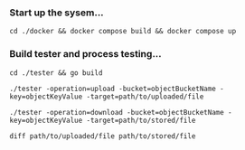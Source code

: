 ### Start up the sysem...
```
cd ./docker && docker compose build && docker compose up
```

### Build tester and process testing...
```
cd ./tester && go build
```

```
./tester -operation=upload -bucket=objectBucketName -key=objectKeyValue -target=path/to/uploaded/file
```

```
./tester -operation=download -bucket=objectBucketName -key=objectKeyValue -target=path/to/stored/file
```

```
diff path/to/uploaded/file path/to/stored/file
```